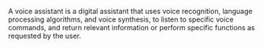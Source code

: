 A voice assistant is a digital assistant that uses voice recognition,
language processing algorithms, 
and voice synthesis,
to listen to specific voice commands,
and return relevant information or perform specific functions as requested by the user.
